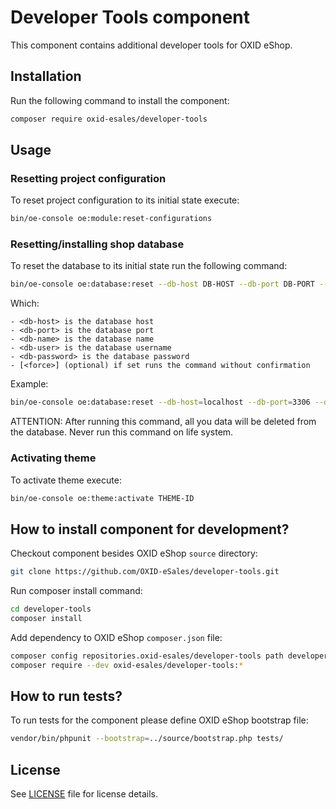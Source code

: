 # Developer Tools component

This component contains additional developer tools for OXID eShop.

## Installation

Run the following command to install the component:

```bash
composer require oxid-esales/developer-tools
```

## Usage

### Resetting project configuration
To reset project configuration to its initial state execute:

```bash
bin/oe-console oe:module:reset-configurations 
```

### Resetting/installing shop database
To reset the database to its initial state run the following command:

```bash
bin/oe-console oe:database:reset --db-host DB-HOST --db-port DB-PORT --db-name DB-NAME --db-user DB-USER --db-password DB-PASSWORD [--force]
```

Which:

    - <db-host> is the database host
    - <db-port> is the database port
    - <db-name> is the database name
    - <db-user> is the database username
    - <db-password> is the database password
    - [<force>] (optional) if set runs the command without confirmation

Example:

```bash
bin/oe-console oe:database:reset --db-host=localhost --db-port=3306 --db-name=test --db-user=test --db-password=test 
```

ATTENTION: After running this command, all you data will be deleted from the database. Never run this command on life system.

### Activating theme
To activate theme execute:

```bash
bin/oe-console oe:theme:activate THEME-ID
```


## How to install component for development?

Checkout component besides OXID eShop `source` directory:

```bash
git clone https://github.com/OXID-eSales/developer-tools.git
```

Run composer install command:

```bash
cd developer-tools
composer install
```

Add dependency to OXID eShop `composer.json` file:

```bash
composer config repositories.oxid-esales/developer-tools path developer-tools
composer require --dev oxid-esales/developer-tools:*
```

## How to run tests?

To run tests for the component please define OXID eShop bootstrap file:

```bash
vendor/bin/phpunit --bootstrap=../source/bootstrap.php tests/
```

## License

See [LICENSE](LICENSE) file for license details.
